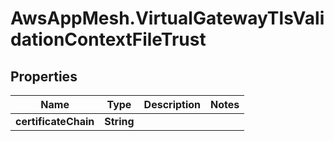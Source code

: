 # AwsAppMesh.VirtualGatewayTlsValidationContextFileTrust

## Properties

Name | Type | Description | Notes
------------ | ------------- | ------------- | -------------
**certificateChain** | **String** |  | 


